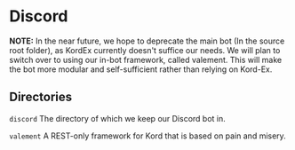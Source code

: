 # Discord

**NOTE:** In the near future, we hope to deprecate the main bot (In the source root folder), as KordEx currently doesn't
suffice our needs. We will plan to switch over to using our in-bot framework, called valement. This will make the bot
more
modular and self-sufficient rather than relying on Kord-Ex.

## Directories

``discord``
The directory of which we keep our Discord bot in.

``valement``
A REST-only framework for Kord that is based on pain and misery. 
